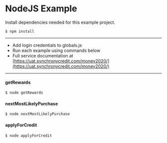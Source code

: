 # NodeJS Example

Install dependencies needed for this example project.

```$ npm install```

---

* Add login credentials to globals.js
* Run each example using commands below
* Full service documentation at [https://uat.synchronycredit.com/money2020/](https://uat.synchronycredit.com/money2020/)

---

#### getRewards
```$ node getRewards```
#### nextMostLikelyPurchase
```$ node nextMostLikelyPurchase```
#### applyForCredit
```$ node applyForCredit```
